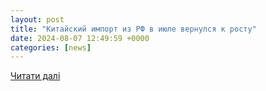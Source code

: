 ```yaml
---
layout: post
title: "Китайский импорт из РФ в июле вернулся к росту"
date: 2024-08-07 12:49:59 +0000
categories: [news]
---
```


[Читати далі](https://www.moscowtimes.ru/2024/08/07/kitayskiy-import-iz-rf-v-iyule-vernulsya-k-rostu-a138837)

